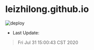 # leizhilong.github.io

![deploy](https://github.com/leizhilong/blog/workflows/deploy/badge.svg)

* Last Update:
> Fri Jul 31 15:00:43 CST 2020

